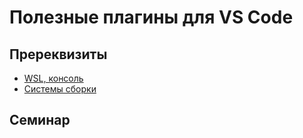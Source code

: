 # Полезные плагины для VS Code

## Пререквизиты 
* [WSL, консоль](../sem1)
* [Системы сборки](../sem4)

## Семинар